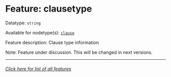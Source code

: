 # Feature: clausetype

Datatype: `string`

Available for nodetype(s): [`clause`](clausenodefeatures.md)

Feature description: Clause type information 

Note: Feature under discussion. This will be changed in next versions.

---
###### [Click here for list of all features](home.md)
